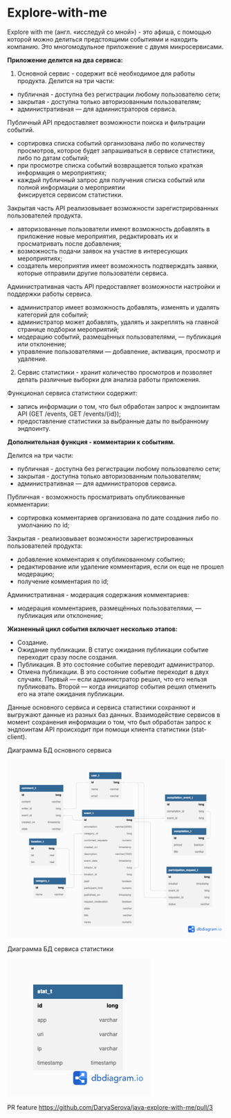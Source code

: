 # Explore-with-me

Explore with me (англ. «исследуй со мной») - это афиша, с помощью которой можно делиться
предстоящими событиями и находить компанию. Это многомодульное приложение с двумя микросервисами.

**Приложение делится на два сервиса:**

1. Основной сервис - содержит всё необходимое для работы продукта. Делится на три части:

* публичная - доступна без регистрации любому пользователю сети;
* закрытая - доступна только авторизованным пользователям;
* административная — для администраторов сервиса.

Публичный API предоставляет возможности поиска и фильтрации событий.

* сортировка списка событий организована либо по количеству просмотров,
  которое будет запрашиваться в сервисе статистики, либо по датам событий;
* при просмотре списка событий возвращается только краткая информация о мероприятиях;
* каждый публичный запрос для получения списка событий или полной информации о мероприятии  
  фиксируется сервисом статистики.

Закрытая часть API реализовывает возможности зарегистрированных пользователей продукта.

* авторизованные пользователи имеют возможность добавлять в приложение новые мероприятия,
  редактировать их и просматривать после добавления;
* возможность подачи заявок на участие в интересующих мероприятиях;
* создатель мероприятия имеет возможность подтверждать заявки, которые отправили другие пользователи сервиса.

Административная часть API предоставляет возможности настройки и поддержки работы сервиса.

* администратор имеет возможность добавлять, изменять и удалять категорий для событий;
* администратор может добавлять, удалять и закреплять на главной странице подборки мероприятий;
* модерацию событий, размещённых пользователями, — публикация или отклонение;
* управление пользователями — добавление, активация, просмотр и удаление.

2. Сервис статистики - хранит количество просмотров и позволяет делать различные выборки
   для анализа работы приложения.

Функционал сервиса статистики содержит:

* запись информации о том, что был обработан запрос к эндпоинтам API (GET /events, GET /events/{id});
* предоставление статистики за выбранные даты по выбранному эндпоинту.

**Дополнительная функция - комментарии к событиям.**

Делится на три части:

* публичная - доступна без регистрации любому пользователю сети;
* закрытая - доступна только авторизованным пользователям;
* административная — для администраторов сервиса.

Публичная - возможность просматривать опубликованные комментарии:

* сортировка комментариев организована по дате создания либо по умолчанию по id;

Закрытая - реализовывает возможности зарегистрированных пользователей продукта:

* добавление комментария к опубликованному событию;
* редактирование или удаление комментария, если он еще не прошел модерацию;
* получение комментария по id;

Административная - модерация содержания комментариев:

* модерация комментариев, размещённых пользователями, — публикация или отклонение;

**Жизненный цикл события включает несколько этапов:**

* Создание.
* Ожидание публикации. В статус ожидания публикации событие переходит сразу после создания.
* Публикация. В это состояние событие переводит администратор.
* Отмена публикации. В это состояние событие переходит в двух случаях. Первый — если администратор решил,
  что его нельзя публиковать. Второй — когда инициатор события решил отменить его на этапе ожидания публикации.

Данные основного сервиса и сервиса статистики сохраняют и выгружают данные из разных баз данных.
Взаимодействие сервисов в момент сохранения информации о том, что был обработан запрос к эндпоинтам API
происходит при помощи клиента статистики (stat-client).

Диаграмма БД основного сервиса

![](https://github.com/DaryaSerova/java-explore-with-me/blob/feature_comments/db%20-%20explore%20with%20me%20-%20main%20service.png)

Диаграмма БД сервиса статистики

![](https://github.com/DaryaSerova/java-explore-with-me/blob/feature_comments/db%20-%20explore%20with%20me%20-%20statistic%20service.png)

PR feature
https://github.com/DaryaSerova/java-explore-with-me/pull/3
